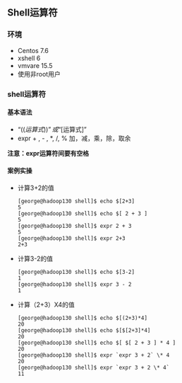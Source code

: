 ## Shell运算符

### 环境

- Centos 7.6
- xshell 6
- vmvare 15.5
- 使用非root用户



### shell运算符



#### 基本语法

- “$((运算式))”或“$[运算式]”
- expr  + , - , \*,  /,  %   加，减，乘，除，取余

**注意：expr运算符间要有空格**



#### 案例实操

- 计算3+2的值

  ```shell
  [george@hadoop130 shell]$ echo $[2+3]
  5
  [george@hadoop130 shell]$ echo $[ 2 + 3 ]
  5
  [george@hadoop130 shell]$ expr 2 + 3
  5
  [george@hadoop130 shell]$ expr 2+3
  2+3
  ```

  

- 计算3-2的值

  ```shell
  [george@hadoop130 shell]$ echo $[3-2]
  1
  [george@hadoop130 shell]$ expr 3 - 2
  1
  ```

  

- 计算（2+3）X4的值

  ```shell
  [george@hadoop130 shell]$ echo $[(2+3)*4]
  20
  [george@hadoop130 shell]$ echo $[$[2+3]*4]
  20
  [george@hadoop130 shell]$ echo $[ $[ 2 + 3 ] * 4 ]
  20
  [george@hadoop130 shell]$ expr `expr 3 + 2` \* 4
  20
  [george@hadoop130 shell]$ expr `expr 3 + 2 \* 4`
  11
  ```